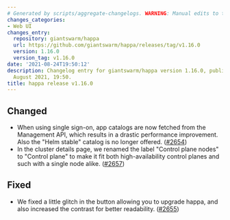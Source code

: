```yaml
---
# Generated by scripts/aggregate-changelogs. WARNING: Manual edits to this files will be overwritten.
changes_categories:
- Web UI
changes_entry:
  repository: giantswarm/happa
  url: https://github.com/giantswarm/happa/releases/tag/v1.16.0
  version: 1.16.0
  version_tag: v1.16.0
date: '2021-08-24T19:50:12'
description: Changelog entry for giantswarm/happa version 1.16.0, published on 24
  August 2021, 19:50.
title: happa release v1.16.0
---
```


## Changed

- When using single sign-on, app catalogs are now fetched from the Management API, which results in a drastic performance improvement. Also the "Helm stable" catalog is no longer offered. ([#2654](https://github.com/giantswarm/happa/pull/2654))
- In the cluster details page, we renamed the label "Control plane nodes" to "Control plane" to make it fit both high-availability control planes and such with a single node alike. ([#2657](https://github.com/giantswarm/happa/pull/2657))

## Fixed

- We fixed a little glitch in the button allowing you to upgrade happa, and also increased the contrast for better readability. ([#2655](https://github.com/giantswarm/happa/pull/2655))
